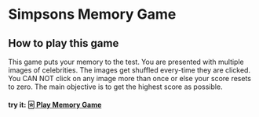 # Simpsons Memory Game

## How to play this game

This game puts your memory to the test. You are presented with multiple images of celebrities. The images get shuffled every-time they are clicked. You CAN NOT click on any image more than once or else your score resets to zero. The main objective is to get the highest score as possible.

#### try it: [ 🃟 Play Memory Game](https://xbdirisxk.github.io/memory-card/)
